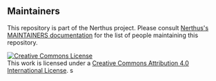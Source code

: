 ## Maintainers

This repository is part of the Nerthus project.
Please consult [Nerthus's MAINTAINERS documentation](https://github.com/nerthus/nerthus/blob/master/docs/source/MAINTAINERS.rst) for the list of people maintaining this repository.

<a rel="license" href="http://creativecommons.org/licenses/by/4.0/"><img alt="Creative Commons License" style="border-width:0" src="https://i.creativecommons.org/l/by/4.0/88x31.png" /></a><br />This work is licensed under a <a rel="license" href="http://creativecommons.org/licenses/by/4.0/">Creative Commons Attribution 4.0 International License</a>.
s
